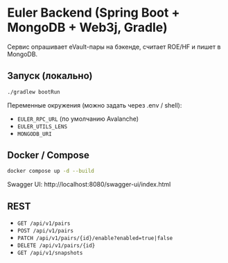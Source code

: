 # Euler Backend (Spring Boot + MongoDB + Web3j, Gradle)

Сервис опрашивает eVault-пары на бэкенде, считает ROE/HF и пишет в MongoDB.

## Запуск (локально)
```bash
./gradlew bootRun
```
Переменные окружения (можно задать через .env / shell):
- `EULER_RPC_URL` (по умолчанию Avalanche)
- `EULER_UTILS_LENS`
- `MONGODB_URI`

## Docker / Compose
```bash
docker compose up -d --build
```
Swagger UI: http://localhost:8080/swagger-ui/index.html

## REST
- `GET /api/v1/pairs`
- `POST /api/v1/pairs`
- `PATCH /api/v1/pairs/{id}/enable?enabled=true|false`
- `DELETE /api/v1/pairs/{id}`
- `GET /api/v1/snapshots`

